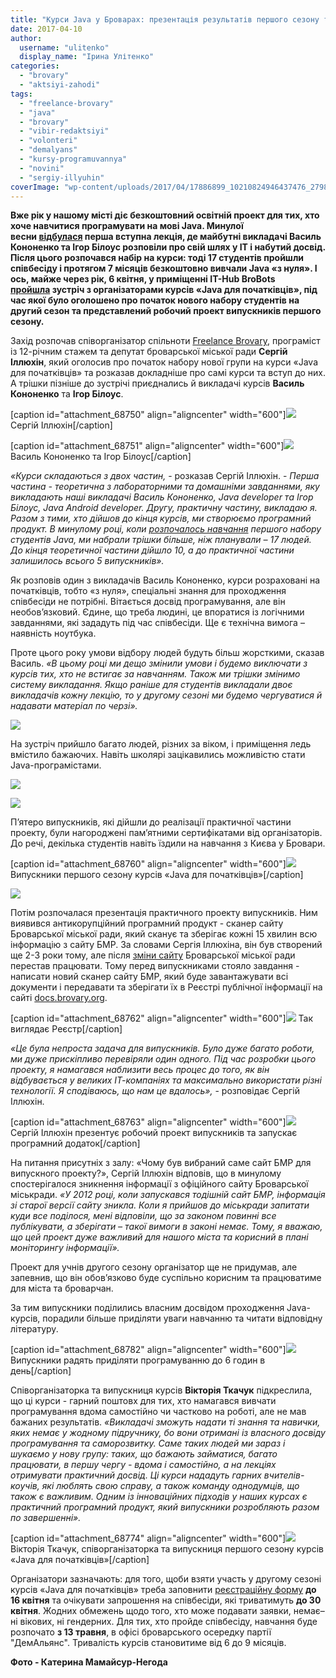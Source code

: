 ```yaml
---
title: "Курси Java у Броварах: презентація результатів першого сезону та новий набір студентів - ФОТО"
date: 2017-04-10
author: 
  username: "ulitenko"
  display_name: "Ірина Улітенко"
categories: 
  - "brovary"
  - "aktsiyi-zahodi"
tags: 
  - "freelance-brovary"
  - "java"
  - "brovary"
  - "vibir-redaktsiyi"
  - "volonteri"
  - "demalyans"
  - "kursy-programuvannya"
  - "novini"
  - "sergiy-illyuhin"
coverImage: "wp-content/uploads/2017/04/17886899_10210824946437476_279818067_o-e1491745240844.jpg"
---
```


**Вже рік у нашому місті діє безкоштовний освітній проект для тих, хто хоче навчитися програмувати на мові Java. Минулої весни [відбулася](https://www.facebook.com/FreelanceBrovary/posts/709443172491636) перша вступна лекція, де майбутні викладачі Василь Кононенко та Ігор Білоус розповіли про свій шлях у ІТ і набутий досвід. Після цього розпочався набір на курси: тоді 17 студентів пройшли співбесіду і протягом 7 місяців безкоштовно вивчали Java «з нуля». І ось, майже через рік, 6 квітня, у приміщенні IT-Hub BroBots [пройшла](https://mpz.brovary.org/anons-u-brovarah-startuye-novyj-nabir-na-kursy-java-6-kvitnya-zustrich-z-organizatoramy/) зустріч з організаторами курсів «Java для початківців», під час якої було оголошено про початок нового набору студентів на другий сезон та представлений робочий проект випускників першого сезону.**

Захід розпочав співорганізатор спільноти [Freelance Brovary](https://www.facebook.com/FreelanceBrovary/?fref=ts), програміст із 12-річним стажем та депутат броварської міської ради **Сергій Іллюхін**, який оголосив про початок набору нової групи на курси «Java для початківців» та розказав докладніше про самі курси та вступ до них. А трішки пізніше до зустрічі приєднались й викладачі курсів **Василь Кононенко** та **Ігор Білоус**.

\[caption id="attachment\_68750" align="aligncenter" width="600"\][![](https://mpz.brovary.org/wp-content/uploads/2017/04/1-2.jpg)](https://mpz.brovary.org/wp-content/uploads/2017/04/1-2.jpg) Сергій Іллюхін\[/caption\]

\[caption id="attachment\_68751" align="aligncenter" width="600"\][![](https://mpz.brovary.org/wp-content/uploads/2017/04/3-2.jpg)](https://mpz.brovary.org/wp-content/uploads/2017/04/3-2.jpg) Василь Кононенко та Ігор Білоус\[/caption\]

_«Курси складаються з двох частин,_ - розказав Сергій Іллюхін. - _Перша частина - теоретична з лабораторними та домашніми завданнями, яку викладають наші викладачі Василь Кононенко, Java developer та Ігор Білоус, Java Android developer. Другу, практичну частину, викладаю я. Разом з тими, хто дійшов до кінця курсів, ми створюємо програмний продукт. В минулому році, коли [розпочалось навчання](https://mpz.brovary.org/u-brovarah-rozpochalos-navchannya-na-bezkoshtovnyh-kursah-programuvannya-movoyu-java/) першого набору студентів Java, ми набрали трішки більше, ніж планували – 17 людей. До кінця теоретичної частини дійшло 10, а до практичної частини залишилось всього 5 випускників»._

Як розповів один з викладачів Василь Кононенко, курси розраховані на початківців, тобто «з нуля», спеціальні знання для проходження співбесіди не потрібні. Вітається досвід програмування, але він необов’язковий. Єдине, що треба людині, це впоратися із логічними завданнями, які зададуть під час співбесіди. Ще є технічна вимога – наявність ноутбука.

Проте цього року умови відбору людей будуть більш жорсткими, сказав Василь. _«В цьому році ми дещо змінили умови і будемо виключати з курсів тих, хто не встигає за навчанням. Також ми трішки змінимо систему викладання. Якщо раніше для студентів викладали двоє викладачів кожну лекцію, то у другому сезоні ми будемо чергуватися й надавати матеріал по черзі»._

[![](https://mpz.brovary.org/wp-content/uploads/2017/04/8-2.jpg)](https://mpz.brovary.org/wp-content/uploads/2017/04/8-2.jpg)

На зустріч прийшло багато людей, різних за віком, і приміщення ледь вмістило бажаючих. Навіть школярі зацікавились можливістю стати Java-програмістами.

[![](https://mpz.brovary.org/wp-content/uploads/2017/04/6-2.jpg)](https://mpz.brovary.org/wp-content/uploads/2017/04/6-2.jpg)

[![](https://mpz.brovary.org/wp-content/uploads/2017/04/4-2.jpg)](https://mpz.brovary.org/wp-content/uploads/2017/04/4-2.jpg)

П’ятеро випускників, які дійшли до реалізації практичної частини проекту, були нагороджені пам’ятними сертифікатами від організаторів. До речі, декілька студентів навіть їздили на навчання з Києва у Бровари.

\[caption id="attachment\_68760" align="aligncenter" width="600"\][![](https://mpz.brovary.org/wp-content/uploads/2017/04/11-1.jpg)](https://mpz.brovary.org/wp-content/uploads/2017/04/11-1.jpg) Випускники першого сезону курсів «Java для початківців»\[/caption\]

[![](https://mpz.brovary.org/wp-content/uploads/2017/04/17886899_10210824946437476_279818067_o.jpg)](https://mpz.brovary.org/wp-content/uploads/2017/04/17886899_10210824946437476_279818067_o.jpg)

Потім розпочалася презентація практичного проекту випускників. Ним виявився антикорупційний програмний продукт - сканер сайту Броварської міської ради, який сканує та зберігає кожні 15 хвилин всю інформацію з сайту БМР. За словами Сергія Іллюхіна, він був створений ще 2-3 роки тому, але після [зміни сайту](https://mpz.brovary.org/u-brovarskoyi-miskoyi-rady-novyj-sajt-iz-rozshyrenymy-mozhlyvostyamy/) Броварської міської ради перестав працювати. Тому перед випускниками стояло завдання - написати новий сканер сайту БМР, який буде завантажувати всі документи і передавати та зберігати їх в Реєстрі публічної інформації на сайті [docs.brovary.org](https://docs.brovary.org/).

\[caption id="attachment\_68762" align="aligncenter" width="600"\][![](https://mpz.brovary.org/wp-content/uploads/2017/04/13.jpg)](https://mpz.brovary.org/wp-content/uploads/2017/04/13.jpg) Так виглядає Реєстр\[/caption\]

_«Це була непроста задача для випускників. Було дуже багато роботи, ми дуже прискіпливо перевіряли один одного. Під час розробки цього проекту, я намагався наблизити весь процес до того, як він відбувається у великих ІТ-компаніях та максимально використати різні технології. Я сподіваюсь, що нам це вдалось»,_ - розповідає Сергій Іллюхін.

\[caption id="attachment\_68763" align="aligncenter" width="600"\][![](https://mpz.brovary.org/wp-content/uploads/2017/04/14.jpg)](https://mpz.brovary.org/wp-content/uploads/2017/04/14.jpg) Сергій Іллюхін презентує робочий проект випускників та запускає програмний додаток\[/caption\]

На питання присутніх з залу: «Чому був вибраний саме сайт БМР для випускного проекту?», Сергій Іллюхін відповів, що в минулому спостерігалося зникнення інформації з офіційного сайту Броварської міськради. _«У 2012 році, коли запускався тодішній сайт БМР, інформація зі старої версії сайту зникла. Коли я прийшов до міськради запитати куди все поділося, мені відповіли, що за законом повинні все публікувати, а зберігати – такої вимоги в законі немає. Тому, я вважаю, що цей проект дуже важливий для нашого міста та корисний в плані моніторингу інформації»._

Проект для учнів другого сезону організатор ще не придумав, але запевнив, що він обов’язково буде суспільно корисним та працюватиме для міста та броварчан.

За тим випускники поділились власним досвідом проходження Java-курсів, порадили більше приділяти уваги навчанню та читати відповідну літературу.

\[caption id="attachment\_68782" align="aligncenter" width="600"\][![](https://mpz.brovary.org/wp-content/uploads/2017/04/logo-60.jpg)](https://mpz.brovary.org/wp-content/uploads/2017/04/logo-60.jpg) Випускники радять приділяти програмуванню до 6 годин в день\[/caption\]

Співорганізаторка та випускниця курсів **Вікторія Ткачук** підкреслила, що ці курси - гарний поштовх для тих, хто намагався вивчати програмування вдома самостійно чи частково на роботі, але не мав бажаних результатів. _«Викладачі зможуть надати ті знання та навички, яких немає у жодному підручнику, бо вони отримані із власного досвіду програмування та саморозвитку. Саме таких людей ми зараз і шукаємо у нову групу: таких, що бажають займатися, багато працювати, в першу чергу - вдома і самостійно, а на лекціях отримувати практичний досвід. Ці курси нададуть гарних вчителів-коучів, які люблять свою справу, а також команду однодумців, що також є важливим. Одним із інноваційних підходів у наших курсах є практичний програмний продукт, який випускники розробляють разом по завершенні»._

\[caption id="attachment\_68774" align="aligncenter" width="600"\][![](https://mpz.brovary.org/wp-content/uploads/2017/04/17838678_1846202388935458_997712700_o.png)](https://mpz.brovary.org/wp-content/uploads/2017/04/17838678_1846202388935458_997712700_o.png) Вікторія Ткачук, співорганізаторка та випускниця першого сезону курсів «Java для початківців»\[/caption\]

Організатори зазначають: для того, щоби взяти участь у другому сезоні курсів «Java для початківців» треба заповнити [реєстраційну форму](https://docs.google.com/forms/d/e/1FAIpQLScbSD6atL7XnWysgpyNWxPWyjwWVtLw7tz5qlifXRaQCuh0ZQ/viewform) **до 16 квітня** та очікувати запрошення на співбесіди, які триватимуть **до 30 квітня**. Жодних обмежень щодо того, хто може подавати заявки, немає– ні вікових, ні гендерних. Для тих, хто пройде співбесіду, навчання буде розпочато **з 13 травня**, в офісі броварського осередку партії "ДемАльянс". Тривалість курсів становитиме від 6 до 9 місяців.

**Фото - Катерина Мамайсур-Негода**
